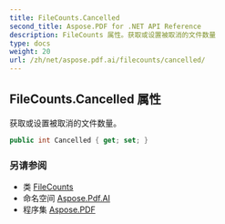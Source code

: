 ```yaml
---
title: FileCounts.Cancelled
second_title: Aspose.PDF for .NET API Reference
description: FileCounts 属性。获取或设置被取消的文件数量
type: docs
weight: 20
url: /zh/net/aspose.pdf.ai/filecounts/cancelled/
---
```

## FileCounts.Cancelled 属性

获取或设置被取消的文件数量。

```csharp
public int Cancelled { get; set; }
```

### 另请参阅

* 类 [FileCounts](../)
* 命名空间 [Aspose.Pdf.AI](../../../aspose.pdf.ai/)
* 程序集 [Aspose.PDF](../../../)